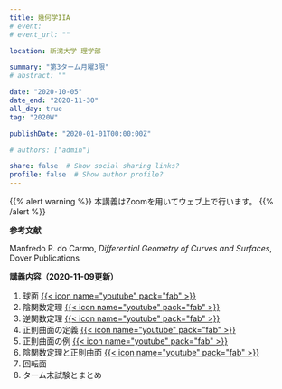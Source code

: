 ```yaml
---
title: 幾何学IIA
# event: 
# event_url: ""

location: 新潟大学 理学部

summary: "第3ターム月曜3限"
# abstract: ""

date: "2020-10-05"
date_end: "2020-11-30"
all_day: true
tag: "2020W"

publishDate: "2020-01-01T00:00:00Z"

# authors: ["admin"]

share: false  # Show social sharing links?
profile: false  # Show author profile?
---
```

{{% alert warning %}}
本講義はZoomを用いてウェブ上で行います。
{{% /alert %}}

**参考文献**

Manfredo P. do Carmo, *Differential Geometry of Curves and Surfaces*, Dover Publications

**講義内容（2020-11-09更新）**

1. 球面
	[{{< icon name="youtube" pack="fab" >}}](https://youtu.be/l13v6DuS1AY)
2. 陰関数定理
	[{{< icon name="youtube" pack="fab" >}}](https://youtu.be/MJmQqDHquuY)
3. 逆関数定理
	[{{< icon name="youtube" pack="fab" >}}](https://youtu.be/ucKDXdpbmp4)
4. 正則曲面の定義
	[{{< icon name="youtube" pack="fab" >}}](https://youtu.be/j4IiUDIcYpo)
5. 正則曲面の例
	[{{< icon name="youtube" pack="fab" >}}](https://youtu.be/JHytWNiF_2g)
6. 陰関数定理と正則曲面
	[{{< icon name="youtube" pack="fab" >}}](https://youtu.be/NT3DUZk-tjM)
7. 回転面
8. ターム末試験とまとめ
